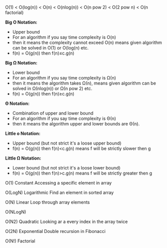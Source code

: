 O(1) < O(log(n)) < O(n) < O(nlog(n)) < O(n pow 2) < O(2 pow n) < O(n factorial)

**Big O Notation:**
*    Upper bound
*    For an algorithm if you say time complexity is O(n)
*    then it means the complexity cannot exceed O(n) means given algorithm can be solved in O(1) or O(log(n) etc.
*    f(n) = O(g(n)) then f(n)≤c.g(n)

**Big Ω Notation:**
*    Lower bound
*    For an algorithm if you say time complexity is Ω(n)
*    then it means the algorithm takes Ω(n), means given algorithm can be solved in Ω(nlog(n)) or Ω(n pow 2) etc.
*    f(n) = O(g(n)) then f(n)≥c.g(n)

**Θ Notation:**
*    Combination of upper and lower bound
*    For an algorithm if you say time complexity is Θ(n)
*    then it means the algorithm upper and lower bounds are Θ(n).

**Little o Notation:**
*    Upper bound (but not strict it's a loose upper bound)
*    f(n) = O(g(n)) then f(n)<c.g(n) means f will be strictly slower then g

**Little Ω Notation:**
* Lower bound (but not strict it's a loose lower bound)
* f(n) = O(g(n)) then f(n)>c.g(n) means f will be strictly greater then g


O(1)        Constant    Accessing a specific element in array

O(LogN)     Logarithmic Find an element in sorted array

O(N)        Linear      Loop through array elements

O(NLogN)     

O(N2)       Quadratic   Looking ar a every index in the array twice

O(2N)       Exponential Double recursion in Fibonacci

O(N!)       Factorial
